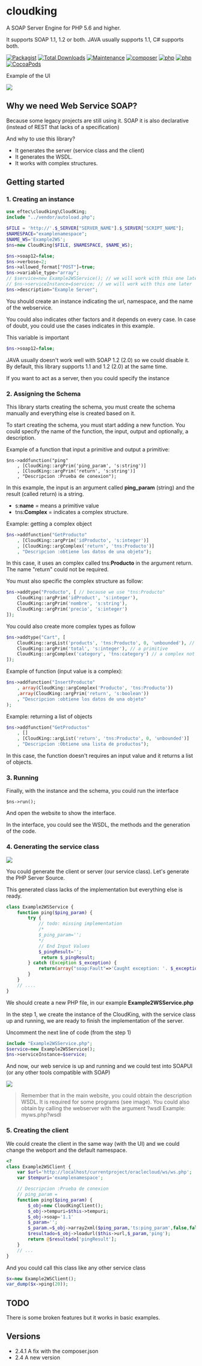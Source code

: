# cloudking
A SOAP Server Engine for PHP 5.6 and higher.

It supports SOAP 1.1, 1.2 or both.  JAVA usually supports 1.1, C# supports both.


[![Packagist](https://img.shields.io/packagist/v/eftec/cloudking.svg)](https://packagist.org/packages/eftec/cloudking)
[![Total Downloads](https://poser.pugx.org/eftec/cloudking/downloads)](https://packagist.org/packages/eftec/cloudking)
[![Maintenance](https://img.shields.io/maintenance/yes/2020.svg)]()
[![composer](https://img.shields.io/badge/composer-%3E1.6-blue.svg)]()
[![php](https://img.shields.io/badge/php->5.6-green.svg)]()
[![php](https://img.shields.io/badge/php-7.x-green.svg)]()
[![CocoaPods](https://img.shields.io/badge/docs-70%25-yellow.svg)]()

Example of the UI

![](docs/screenshot1.jpg)

## Why we need Web Service SOAP?

Because some legacy projects are still using it.   SOAP it is also declarative (instead of REST that lacks of a specification)

And why to use this library?

* It generates the server (service class and the client)  
* It generates the WSDL.  
* It works with complex structures.  

## Getting started

### 1. Creating an instance

```php
use eftec\cloudking\CloudKing;
include "../vendor/autoload.php";

$FILE = 'http://'.$_SERVER["SERVER_NAME"].$_SERVER["SCRIPT_NAME"];
$NAMESPACE="examplenamespace";
$NAME_WS='Example2WS';
$ns=new CloudKing($FILE, $NAMESPACE, $NAME_WS);

$ns->soap12=false;
$ns->verbose=2;
$ns->allowed_format["POST"]=true;
$ns->variable_type="array";
// $service=new Example2WSService(); // we will work with this one later
// $ns->serviceInstance=$service; // we will work with this one later
$ns->description="Example Server";
```

You should create an instance indicating the url, namespace, and the name of the webservice.

You could also indicates other factors and it depends on every case. In case of doubt, you could use the cases indicates in this example.

This variable is important

```php
$ns->soap12=false;
```

JAVA usually doesn't work well with SOAP 1.2 (2.0) so we could disable it. By default, this library supports 1.1 and 1.2 (2.0) at the same time.



If you want to act as a server, then you could specify the instance

### 2. Assigning the Schema

This library starts creating the schema, you must create the schema manually and everything else is created based on it.

To start creating the schema, you must start adding a new function. You could specify the name of the function, the input, output and optionally, a description.

Example of a function that input a primitive and output a primitive:

```
$ns->addfunction("ping"
    , [CloudKing::argPrim('ping_param', 's:string')]
    , [CloudKing::argPrim('return', 's:string')]
    , "Descripcion :Prueba de conexion");
```

In this example, the input is an argument called **ping_param** (string) and the result (called return) is a string.

* s:**name** = means a primitive value
* tns:**Complex** = indicates a complex structure.

Example: getting a complex object

```php
$ns->addfunction("GetProducto"
    , [CloudKing::argPrim('idProducto', 's:integer')]
    , [CloudKing::argComplex('return', 'tns:Producto')]
    , "Descripcion :obtiene los datos de una objeto");
```

In this case, it uses an complex called tns:**Producto**   in the argument return. The name "return" could not be required.

You must also specific the complex structure as follow: 

```php
$ns->addtype("Producto", [ // because we use "tns:Producto"
    CloudKing::argPrim('idProduct', 's:integer'),
    CloudKing::argPrim('nombre', 's:string'),
    CloudKing::argPrim('precio', 's:integer')
]);
```

You could also create more complex types as follow

```php
$ns->addtype("Cart", [
    CloudKing::argList('products', 'tns:Producto', 0, 'unbounded'), // a list of products
    CloudKing::argPrim('total', 's:integer'), // a primitive
    CloudKing::argComplex('category', 'tns:category') // a complex not created for this example
]);
```

Example of function (input value is a complex):

```php
$ns->addfunction("InsertProducto"
    , array(CloudKing::argComplex('Producto', 'tns:Producto'))
    ,array(CloudKing::argPrim('return', 's:boolean'))
    , "Descripcion :obtiene los datos de una objeto"
);
```



Example: returning a list of objects

```php
$ns->addfunction("GetProductos"
    , []
    , [CloudKing::argList('return', 'tns:Producto', 0, 'unbounded')]
    , "Descripcion :Obtiene una lista de productos");
```

In this case, the function doesn't requires an input value and it returns a list of objects.

### 3. Running 

Finally, with the instance and the schema, you could run the interface

```
$ns->run();
```

And open the website to show the interface.

In the interface, you could see the WSDL, the methods and the generation of the code.

### 4. Generating the service class

![](docs/generation.jpg)

You could generate the client or server (our service class). Let's generate the PHP Server Source.

This generated class lacks of the implementation but everything else is ready.

```php
class Example2WSService {
	function ping($ping_param) {
		try {
			// todo: missing implementation 
			/*
			$_ping_param='';
			*/
			// End Input Values 
			$_pingResult='';
			 return $_pingResult; 
		} catch (Exception $_exception) {
			return(array("soap:Fault"=>'Caught exception: '. $_exception->getMessage()));
		}
	}
	// ....
}
```

We should create a new PHP file, in our example **Example2WSService.php**

In the step 1, we create the instance of the CloudKing, with the service class up and running, we are ready to finish the implementation of the server.

Uncomment the next line of code (from the step 1)

```php
include "Example2WSService.php";
$service=new Example2WSService();
$ns->serviceInstance=$service;
```

And now, our web service is up and running and we could test into SOAPUI (or any other tools compatible with SOAP)

![](docs/soap1.jpg)

> Remember that in the main website, you could obtain the description WSDL. It is required for some programs (see image). You could also obtain by calling the webserver with the argument ?wsdl Example: myws.php?wsdl

### 5. Creating the client

We could create the client in the same way (with the UI) and we could change the webport and the default namespace.

```php
<?
class Example2WSClient {
	var $url='http://localhost/currentproject/oraclecloud/ws/ws.php';
	var $tempuri='examplenamespace';

	// Descripcion :Prueba de conexion 
	// ping_param =  
	function ping($ping_param) {
		$_obj=new CloudKingClient();
		$_obj->tempuri=$this->tempuri;
		$_obj->soap='1.1'
		$_param='';
		$_param.=$_obj->array2xml($ping_param,'ts:ping_param',false,false);
		$resultado=$_obj->loadurl($this->url,$_param,'ping');
		return @$resultado['pingResult'];
	}
	// ...
}
```

And you could call this class like any other service class

```php
$x=new Example2WSClient();
var_dump($x->ping(20));
```

## TODO

There is some broken features but it works in basic examples.

## Versions

* 2.4.1 A fix with the composer.json  
* 2.4 A new version   
